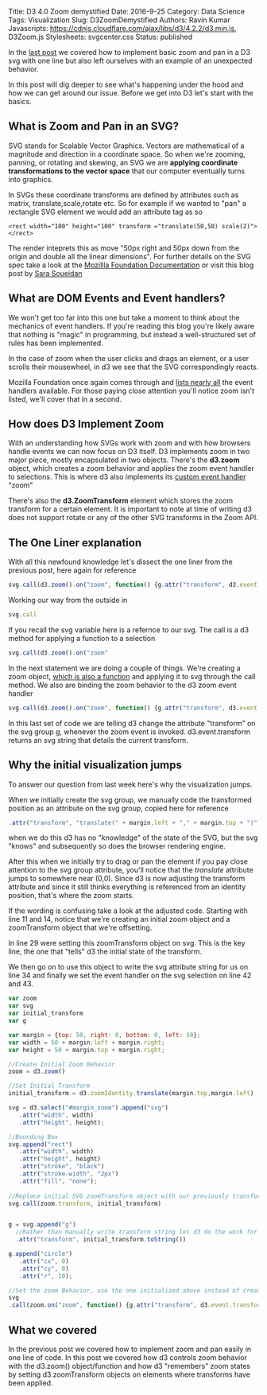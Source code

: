 Title: D3 4.0 Zoom demystified
Date: 2016-9-25
Category: Data Science
Tags: Visualization
Slug: D3ZoomDemystified 
Authors: Ravin Kumar
Javascripts: https://cdnjs.cloudflare.com/ajax/libs/d3/4.2.2/d3.min.js, D3Zoom.js
Stylesheets: svgcenter.css
Status: published

In the [last post]({filename}ImplementingD3Zoom.md) we covered how to implement
basic zoom and pan in a D3 svg with one line but also left ourselves with an example
of an unexpected behavior.

In this post will dig deeper to see what's happening under the hood and how we 
can get around our issue. Before we get into D3 let's start with the basics.

## What is Zoom and Pan in an SVG?
SVG stands for Scalable Vector Graphics. Vectors are mathematical
of a magnitude and direction in a coordinate space. So when we're zooming, panning,
or rotating and skewing, an SVG we are **applying coordinate transformations
to the vector space** that our computer eventually turns into graphics.

In SVGs these coordinate transforms are defined by attributes such as matrix,
translate,scale,rotate etc. So for example if we wanted to "pan" a rectangle
SVG element we would add an attribute tag as so

```
<rect width="100" height="100" transform ="translate(50,50) scale(2)"></rect>
```

The render inteprets this as move "50px right and 50px down from the origin and
double all the linear dimensions". For further details on the SVG spec take a look
at the [Mozillla Foundation Documentation](https://developer.mozilla.org/en/docs/Web/SVG/Attribute/transform)
or visit this blog post by [Sara Soueidan](https://sarasoueidan.com/blog/svg-transformations/)

## What are DOM Events and Event handlers?
We won't get too far into this one but take a moment to think about the mechanics
of event handlers. If you're reading this blog you're likely aware that nothing
is "magic" in programming, but instead a well-structured set of rules has been implemented.

In the case of zoom when the user clicks and drags an element, or a user scrolls
their mousewheel, in d3 we see that the SVG correspondingly reacts.

Mozilla Foundation once again comes through and [lists nearly all](https://developer.mozilla.org/en-US/docs/Web/Events)
the event handlers available. For those paying close attention you'll notice zoom
isn't listed, we'll cover that in a second.

## How does D3 Implement Zoom 
With an understanding how SVGs work with zoom and with how browsers handle events
we can now focus on D3 itself.
D3 implements zoom in two major piece, mostly encapsulated in two objects.
There's the **d3.zoom** object, which creates a zoom behavior and applies
the zoom event handler to selections. This is where d3 also implements
its [custom event handler](https://github.com/d3/d3-zoom#api-reference) "zoom"

There's also the **d3.ZoomTransform** element which stores the zoom transform
for a certain element. It is important to note at time of writing d3 does not support
rotate or any of the other SVG transforms in the Zoom API.

## The One Liner explanation
With all this newfound knowledge let's dissect the one liner from the previous post,
here again for reference

```javascript
svg.call(d3.zoom().on("zoom", function() {g.attr("transform", d3.event.transform)}))
```
Working our way from the outside in

```javascript
svg.call
```
If you recall the svg variable here is a refernce to our svg. The call is a d3
method for applying a function to a selection

```javascript
svg.call(d3.zoom().on("zoom"
```
In the next statement we are doing a couple of things. We're creating a zoom object,
[which is also a function](https://github.com/d3/d3-zoom#zoom) and applying it
to svg through the call method. We also are binding the zoom behavior to the 
d3 zoom event handler

```javascript
svg.call(d3.zoom().on("zoom", function() {g.attr("transform", d3.event.transform)}))
```
In this last set of code we are telling d3 change the attribute "transform" on the svg
group g, whenever the zoom event is invoked. d3.event.transform returns
an svg string that details the current transform.

## Why the initial visualization jumps
To answer our question from last week here's why the visualization jumps.

When we initially create the svg group, we manually code the transformed
position as an attribute on the svg group, copied here for reference

```javascript
.attr("transform", "translate(" + margin.left + "," + margin.top + ")")
```
when we do this d3 has no "knowledge" of the state of the SVG, but the svg
"knows" and subsequently so does the browser rendering engine.

After this when we initially try to drag or pan the element if you pay close
attention to the svg group attribute, you'll notice that the *translate* 
attribute jumps to somewhere near (0,0). Since d3 is now adjusting
the transform attribute and since it still thinks everything is referenced
from an identity position, that's where the zoom starts.

If the wording is confusing take a look at the adjusted code.
Starting with line 11 and 14, notice that we're creating an initial zoom object
and a zoomTransform object that we're offsetting.

In line 29 were setting this zoomTransform object on svg. This is the key
line, the one that "tells" d3 the initial state of the transform.  
  
We then go on to use this object to write the svg attribute string for us on line
34 and finally we set the event handler on the svg selection on line 42 and 43.
```javascript
var zoom
var svg
var initial_transform
var g

var margin = {top: 50, right: 0, bottom: 0, left: 50};
var width = 50 + margin.left + margin.right;
var height = 50 + margin.top + margin.right;

//Create Initial Zoom Behavior
zoom = d3.zoom()

//Set Initial Transform
initial_transform = d3.zoomIdentity.translate(margin.top,margin.left)

svg = d3.select("#margin_zoom").append("svg")
   .attr("width", width)
   .attr("height", height);

//Bounding Box
svg.append("rect")
   .attr("width", width)
   .attr("height", height)
   .attr("stroke", "black")
   .attr("stroke-width", "2px")
   .attr("fill", "none");
   
//Replace initial SVG zoomTransform object with our previously transformed one
svg.call(zoom.transform, initial_transform)


g = svg.append("g")
  //Rather than manually write transform string let d3 do the work for us
  .attr("transform", initial_transform.toString())

g.append("circle")
   .attr("cx", 0)
   .attr("cy", 0)
   .attr("r", 10);

//Set the zoom Behavior, use the one initialized above instead of creating a new one
svg
.call(zoom.on("zoom", function() {g.attr("transform", d3.event.transform)}))
```

## What we covered
In the previous post we covered how to implement zoom and pan easily in one
line of code. In this post we covered how d3 controls zoom behavior with the 
d3.zoom() object/function and how d3 "remembers" zoom states by setting 
d3.zoomTransform objects on elements where transforms have been applied.  

